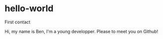 # hello-world
First contact


Hi, my name is Ben, I'm a young developper. Please to meet you on Github!
